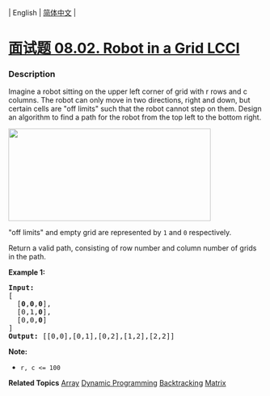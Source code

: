 | English | [简体中文](README.md) |

# [面试题 08.02. Robot in a Grid LCCI](https://leetcode-cn.com/problems/robot-in-a-grid-lcci)
 ### Description
<p>Imagine a robot sitting on the upper left corner of grid with r rows and c columns. The robot can only move in two directions, right and down, but certain cells are &quot;off limits&quot; such that the robot cannot step on them. Design an algorithm to find a path for the robot from the top left to the bottom right.</p>

<p><img src="https://assets.leetcode-cn.com/aliyun-lc-upload/uploads/2018/10/22/robot_maze.png" style="height: 183px; width: 400px;" /></p>

<p>&quot;off limits&quot; and empty grid are represented by&nbsp;<code>1</code> and&nbsp;<code>0</code>&nbsp;respectively.</p>

<p>Return a valid path, consisting of row number and column number of grids in the path.</p>

<p><strong>Example&nbsp;1:</strong></p>

<pre>
<strong>Input:
</strong>[
&nbsp; [<strong>0</strong>,<strong>0</strong>,<strong>0</strong>],
&nbsp; [0,1,<strong>0</strong>],
&nbsp; [0,0,<strong>0</strong>]
]
<strong>Output:</strong> [[0,0],[0,1],[0,2],[1,2],[2,2]]</pre>

<p><strong>Note: </strong></p>

<ul>
	<li><code>r,&nbsp;c &lt;= 100</code></li>
</ul>

**Related Topics**  [Array](https://leetcode-cn.com/tag/array) [Dynamic Programming](https://leetcode-cn.com/tag/dynamic-programming) [Backtracking](https://leetcode-cn.com/tag/backtracking) [Matrix](https://leetcode-cn.com/tag/matrix) 